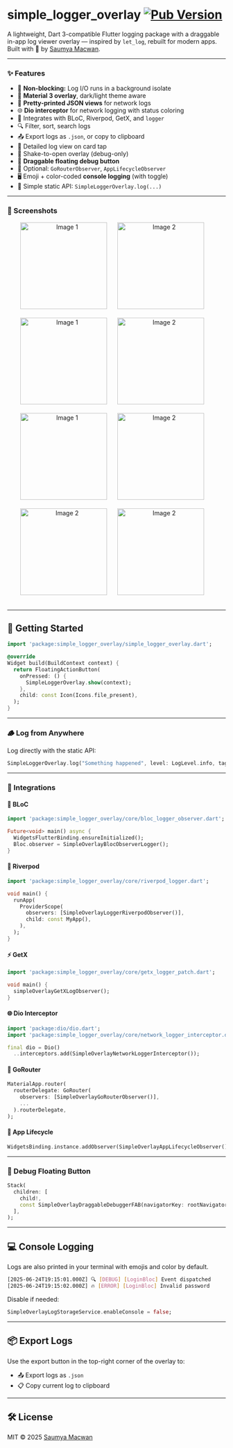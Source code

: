 # simple_logger_overlay [![Pub Version](https://img.shields.io/pub/v/simple_logger_overlay)](https://pub.dev/packages/simple_logger_overlay)

A lightweight, Dart 3-compatible Flutter logging package with a draggable in-app log viewer overlay — inspired by `let_log`, rebuilt for modern apps.  
Built with 💙 by [Saumya Macwan](https://github.com/sam829).

---

### ✨ Features

- 🧠 **Non-blocking:** Log I/O runs in a background isolate
- 🌈 **Material 3 overlay**, dark/light theme aware
- 📄 **Pretty-printed JSON views** for network logs
- 🌐 **Dio interceptor** for network logging with status coloring
- 💬 Integrates with BLoC, Riverpod, GetX, and `logger`
- 🔍 Filter, sort, search logs
- 📤 Export logs as `.json`, or copy to clipboard
- 🧾 Detailed log view on card tap
- 🚀 Shake-to-open overlay (debug-only)
- 🐞 **Draggable floating debug button**
- 🔌 Optional: `GoRouterObserver`, `AppLifecycleObserver`
- 🖥️ Emoji + color-coded **console logging** (with toggle)
- 🧰 Simple static API: `SimpleLoggerOverlay.log(...)`

---

### 📱 Screenshots

<div align="center">
  <img src="https://github.com/sam829/simple_logger_overlay/blob/develop/screenshot/network_list.jpeg?raw=true" alt="Image 1" width="200" style="display:inline-block; margin: 0 20px 20px 0;"/>
  <img src="https://github.com/sam829/simple_logger_overlay/blob/develop/screenshot/network_detail.jpeg?raw=true" alt="Image 2" width="200" style="display:inline-block; margin: 0 20px 20px 0;"/>
  <img src="https://github.com/sam829/simple_logger_overlay/blob/develop/screenshot/console.png?raw=true" alt="Image 1" width="200" style="display:inline-block; margin: 0 20px 20px 0;"/>
  <img src="https://github.com/sam829/simple_logger_overlay/blob/develop/screenshot/export.png?raw=true" alt="Image 2" width="200" style="display:inline-block; margin: 0 20px 20px 0;"/>
  <img src="https://github.com/sam829/simple_logger_overlay/blob/develop/screenshot/debug_overlay.png?raw=true" alt="Image 1" width="200" style="display:inline-block; margin: 0 20px 20px 0;"/>
  <img src="https://github.com/sam829/simple_logger_overlay/blob/develop/screenshot/search.png?raw=true" alt="Image 2" width="200" style="display:inline-block; margin: 0 20px 20px 0;"/>
  <img src="https://github.com/sam829/simple_logger_overlay/blob/develop/screenshot/simple_detail.png?raw=true" alt="Image 2" width="200" style="display:inline-block; margin: 0 20px 20px 0;"/>
  <img src="https://github.com/sam829/simple_logger_overlay/blob/develop/screenshot/simple_list.png?raw=true" alt="Image 2" width="200" style="display:inline-block; margin: 0 20px 20px 0;"/>
</div>

---

## 🚀 Getting Started

```dart
import 'package:simple_logger_overlay/simple_logger_overlay.dart';

@override
Widget build(BuildContext context) {
  return FloatingActionButton(
    onPressed: () {
      SimpleLoggerOverlay.show(context);
    },
    child: const Icon(Icons.file_present),
  );
}
````

---

### 🪵 Log from Anywhere

Log directly with the static API:

```dart
SimpleLoggerOverlay.log("Something happened", level: LogLevel.info, tag: 'HomeScreen');
```

---

### 🧩 Integrations

#### 🧠 BLoC

```dart
import 'package:simple_logger_overlay/core/bloc_logger_observer.dart';

Future<void> main() async {
  WidgetsFlutterBinding.ensureInitialized();
  Bloc.observer = SimpleOverlayBlocObserverLogger();
}
```

#### 🌱 Riverpod

```dart
import 'package:simple_logger_overlay/core/riverpod_logger.dart';

void main() {
  runApp(
    ProviderScope(
      observers: [SimpleOverlayLoggerRiverpodObserver()],
      child: const MyApp(),
    ),
  );
}
```

#### ⚡ GetX

```dart
import 'package:simple_logger_overlay/core/getx_logger_patch.dart';

void main() {
  simpleOverlayGetXLogObserver();
}
```

#### 🌐 Dio Interceptor

```dart
import 'package:dio/dio.dart';
import 'package:simple_logger_overlay/core/network_logger_interceptor.dart';

final dio = Dio()
  ..interceptors.add(SimpleOverlayNetworkLoggerInterceptor());
```

#### 🧭 GoRouter

```dart
MaterialApp.router(
  routerDelegate: GoRouter(
    observers: [SimpleOverlayGoRouterObserver()],
    ...
  ).routerDelegate,
);
```

#### 📱 App Lifecycle

```dart
WidgetsBinding.instance.addObserver(SimpleOverlayAppLifecycleObserver());
```

---

### 🐞 Debug Floating Button

```dart
Stack(
  children: [
    child!,
    const SimpleOverlayDraggableDebuggerFAB(navigatorKey: rootNavigatorKey),
  ],
);
```

---

## 💻 Console Logging

Logs are also printed in your terminal with emojis and color by default.

```bash
[2025-06-24T19:15:01.000Z] 🔍 [DEBUG] [LoginBloc] Event dispatched
[2025-06-24T19:15:02.000Z] 🔥 [ERROR] [LoginBloc] Invalid password
```

Disable if needed:

```dart
SimpleOverlayLogStorageService.enableConsole = false;
```

---

## 📦 Export Logs

Use the export button in the top-right corner of the overlay to:

* 📤 Export logs as `.json`
* 📋 Copy current log to clipboard

---

## 🛠️ License

MIT © 2025 [Saumya Macwan](https://github.com/sam829)
